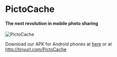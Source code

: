# PictoCache
#### The next revolution in mobile photo sharing

![PictoCache](http://www.clker.com/cliparts/S/t/c/k/J/B/blue-camera-icon-md.png "PictoCache")

Download our APK for Android phones at [here](http://45.79.169.174/PictoCache.apk)
or at http://tinyurl.com/PictoCache
